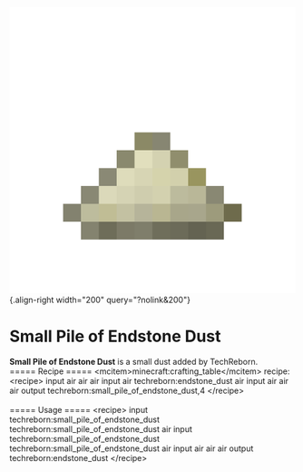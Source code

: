 ![small_pile_of_endstone_dust.png](/media/mods/techreborn/small_pile_of_endstone_dust.png){.align-right width="200" query="?nolink&200"}

# Small Pile of Endstone Dust

**Small Pile of Endstone Dust** is a small dust added by TechReborn.\
===== Recipe ===== \<mcitem\>minecraft:crafting_table\</mcitem\> recipe:\
\<recipe\> input air air air input air techreborn:endstone_dust air input air air air output techreborn:small_pile_of_endstone_dust,4 \</recipe\>\
\
===== Usage ===== \<recipe\> input techreborn:small_pile_of_endstone_dust techreborn:small_pile_of_endstone_dust air input techreborn:small_pile_of_endstone_dust techreborn:small_pile_of_endstone_dust air input air air air output techreborn:endstone_dust \</recipe\>
